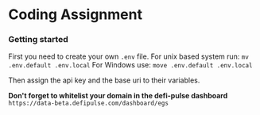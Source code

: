 # Coding Assignment

### Getting started

First you need to create your own `.env` file.
For unix based system run:
`mv .env.default .env.local`
For Windows use:
`move .env.default .env.local`

Then assign the api key and the base uri to their variables.

<b>Don't forget to whitelist your domain in the defi-pulse dashboard</b>
`https://data-beta.defipulse.com/dashboard/egs`
